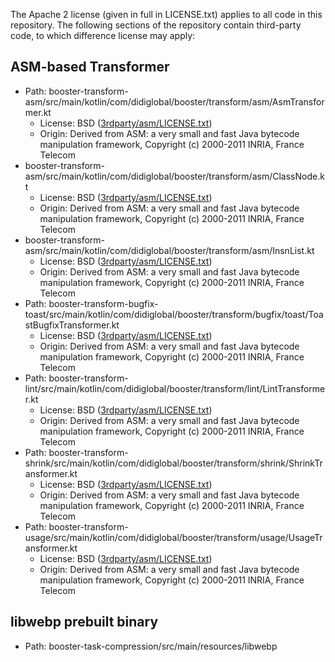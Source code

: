 The Apache 2 license (given in full in LICENSE.txt) applies to all code in this repository.
The following sections of the repository contain third-party code, to which difference license may apply:

## ASM-based Transformer

- Path: booster-transform-asm/src/main/kotlin/com/didiglobal/booster/transform/asm/AsmTransformer.kt
  - License: BSD ([3rdparty/asm/LICENSE.txt](./3rdparty/asm/LICENSE.txt))
  - Origin: Derived from ASM: a very small and fast Java bytecode manipulation framework, Copyright (c) 2000-2011 INRIA, France Telecom
- booster-transform-asm/src/main/kotlin/com/didiglobal/booster/transform/asm/ClassNode.kt
  - License: BSD ([3rdparty/asm/LICENSE.txt](./3rdparty/asm/LICENSE.txt))
  - Origin: Derived from ASM: a very small and fast Java bytecode manipulation framework, Copyright (c) 2000-2011 INRIA, France Telecom
- booster-transform-asm/src/main/kotlin/com/didiglobal/booster/transform/asm/InsnList.kt
  - License: BSD ([3rdparty/asm/LICENSE.txt](./3rdparty/asm/LICENSE.txt))
  - Origin: Derived from ASM: a very small and fast Java bytecode manipulation framework, Copyright (c) 2000-2011 INRIA, France Telecom
- Path: booster-transform-bugfix-toast/src/main/kotlin/com/didiglobal/booster/transform/bugfix/toast/ToastBugfixTransformer.kt
  - License: BSD ([3rdparty/asm/LICENSE.txt](./3rdparty/asm/LICENSE.txt))
  - Origin: Derived from ASM: a very small and fast Java bytecode manipulation framework, Copyright (c) 2000-2011 INRIA, France Telecom
- Path: booster-transform-lint/src/main/kotlin/com/didiglobal/booster/transform/lint/LintTransformer.kt
  - License: BSD ([3rdparty/asm/LICENSE.txt](./3rdparty/asm/LICENSE.txt))
  - Origin: Derived from ASM: a very small and fast Java bytecode manipulation framework, Copyright (c) 2000-2011 INRIA, France Telecom
- Path: booster-transform-shrink/src/main/kotlin/com/didiglobal/booster/transform/shrink/ShrinkTransformer.kt
  - License: BSD ([3rdparty/asm/LICENSE.txt](./3rdparty/asm/LICENSE.txt))
  - Origin: Derived from ASM: a very small and fast Java bytecode manipulation framework, Copyright (c) 2000-2011 INRIA, France Telecom
- Path: booster-transform-usage/src/main/kotlin/com/didiglobal/booster/transform/usage/UsageTransformer.kt
  - License: BSD ([3rdparty/asm/LICENSE.txt](./3rdparty/asm/LICENSE.txt))
  - Origin: Derived from ASM: a very small and fast Java bytecode manipulation framework, Copyright (c) 2000-2011 INRIA, France Telecom

## libwebp prebuilt binary

- Path: booster-task-compression/src/main/resources/libwebp
